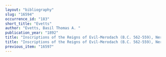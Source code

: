 ```yaml
---
layout: "bibliography"
slug: "16594"
occurrence_id: "183"
short_title: "Evetts"
author: "Evetts, Basil Thomas A. "
publication_year: "1892"
title: "Inscriptions of the Reigns of Evil-Merodach (B.C. 562-559), Neriglissar (B.C. 559-555), and Laborosoarchod (B.C. 555), Babylonische Hefte VI-B (Leipzig)"
title: "Inscriptions of the Reigns of Evil-Merodach (B.C. 562-559), Neriglissar (B.C. 559-555), and Laborosoarchod (B.C. 555), Babylonische Hefte VI-B (Leipzig)"
previous_item: "16597"
---
```

